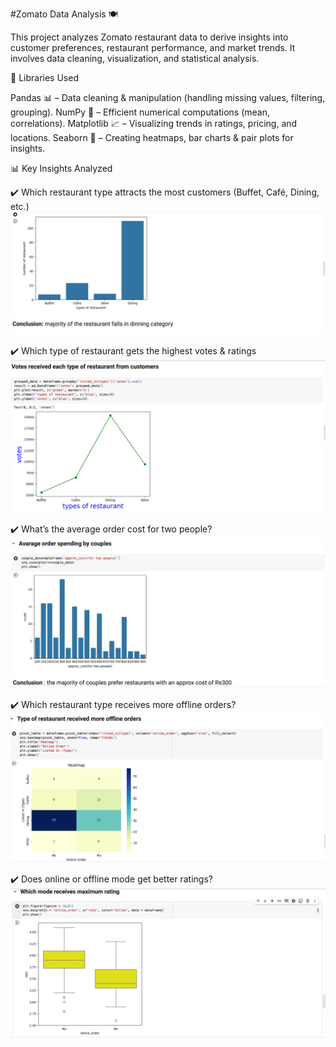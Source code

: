 #Zomato Data Analysis 🍽️

This project analyzes Zomato restaurant data to derive insights into customer preferences, restaurant performance, and market trends. It involves data cleaning, visualization, and statistical analysis.

🔧 Libraries Used

Pandas 📊 – Data cleaning & manipulation (handling missing values, filtering, grouping).
NumPy 🔢 – Efficient numerical computations (mean, correlations).
Matplotlib 📈 – Visualizing trends in ratings, pricing, and locations.
Seaborn 🎨 – Creating heatmaps, bar charts & pair plots for insights.

📊 Key Insights Analyzed

✔️ Which restaurant type attracts the most customers (Buffet, Café, Dining, etc.)
![Alt Text](type_rest.png)

✔️ Which type of restaurant gets the highest votes & ratings
![Alt Text](https://github.com/ujjawal-dss/Zomato-Data-Analysis-Project/blob/main/vote_recived.png)

✔️ What’s the average order cost for two people?
![Alt Text](https://github.com/ujjawal-dss/Zomato-Data-Analysis-Project/blob/main/avg_order_couples.png)

✔️ Which restaurant type receives more offline orders?
![Alt Text](https://github.com/ujjawal-dss/Zomato-Data-Analysis-Project/blob/main/offline_order.png)

✔️ Does online or offline mode get better ratings?
![Alt Text](https://github.com/ujjawal-dss/Zomato-Data-Analysis-Project/blob/main/mode.png)
